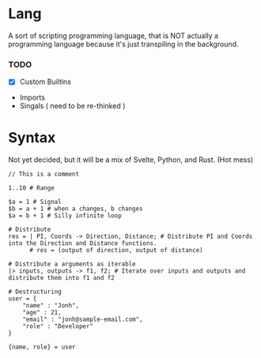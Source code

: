 # Lang
A sort of scripting programming language, that is NOT actually a programming language because it's just transpiling in the background.

### TODO 
- [x] Custom Builtins
- Imports 
- Singals ( need to be re-thinked )

# Syntax
Not yet decided, but it will be a mix of Svelte, Python, and Rust. (Hot mess)
```lang
// This is a comment

1..10 # Range

$a = 1 # Signal
$b = a + 1 # when a changes, b changes
$a = b + 1 # Silly infinite loop

# Distribute
res = | PI, Coords -> Direction, Distance; # Distribute PI and Coords into the Direction and Distance functions.
      # res = (output of direction, output of distance)

# Distribute a arguments as iterable
|> inputs, outputs -> f1, f2; # Iterate over inputs and outputs and distribute them into f1 and f2

# Destructuring
user = {
    "name" : "Jonh",
    "age" : 21,
    "email" : "jonh@sample-email.com",
    "role" : "Developer"
}

{name, role} = user
```